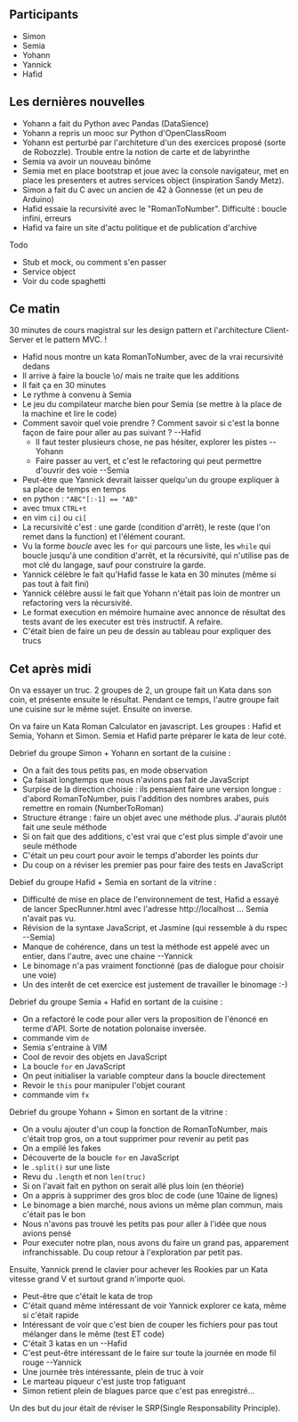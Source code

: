 ## Participants

- Simon
- Semia
- Yohann
- Yannick
- Hafid

## Les dernières nouvelles

- Yohann a fait du Python avec Pandas (DataSience)
- Yohann a repris un mooc sur Python d'OpenClassRoom
- Yohann est perturbé par l'architeture d'un des exercices proposé (sorte de Robozzle). Trouble entre la notion de carte et de labyrinthe
- Semia va avoir un nouveau binôme
- Semia met en place bootstrap et joue avec la console navigateur, met en place les presenters et autres services object (inspiration Sandy Metz).
- Simon a fait du C avec un ancien de 42 à Gonnesse (et un peu de Arduino)
- Hafid essaie la recursivité avec le "RomanToNumber". Difficulté : boucle infini, erreurs
- Hafid va faire un site d'actu politique et de publication d'archive

Todo

- Stub et mock, ou comment s'en passer
- Service object
- Voir du code spaghetti


## Ce matin

30 minutes de cours magistral sur les design pattern et l'architecture Client-Server et le pattern MVC.
!

- Hafid nous montre un kata RomanToNumber, avec de la vrai recursivité dedans
- Il arrive à faire la boucle \o/ mais ne traite que les additions
- Il fait ça en 30 minutes
- Le rythme à convenu à Semia
- Le jeu du compilateur marche bien pour Semia (se mettre à la place de la machine et lire le code)
- Comment savoir quel voie prendre ? Comment savoir si c'est la bonne façon de faire pour aller au pas suivant ? --Hafid
  - Il faut tester plusieurs chose, ne pas hésiter, explorer les pistes --Yohann
  - Faire passer au vert, et c'est le refactoring qui peut permettre d'ouvrir des voie --Semia
- Peut-être que Yannick devrait laisser quelqu'un du groupe expliquer à sa place de temps en temps
- en python : `"ABC"[:-1] == "AB"`
- avec tmux `CTRL+t`
- en vim `ci]` ou `ci[`
- La recursivité c'est : une garde (condition d'arrêt), le reste (que l'on remet dans la function) et l'élément courant.
- Vu la forme _boucle_ avec les `for` qui parcours une liste, les `while` qui boucle jusqu'à une condition d'arrêt, et la récursivité, qui n'utilise pas de mot clé du langage, sauf pour construire la garde.
- Yannick célèbre le fait qu'Hafid fasse le kata en 30 minutes (même si pas tout à fait fini)
- Yannick célèbre aussi le fait que Yohann n'était pas loin de montrer un refactoring vers la récursivité.
- Le format execution en mémoire humaine avec annonce de résultat des tests avant de les executer est très instructif. A refaire.
- C'était bien de faire un peu de dessin au tableau pour expliquer des trucs


## Cet après midi

On va essayer un truc. 2 groupes de 2, un groupe fait un Kata dans son coin, et présente ensuite le résultat. Pendant ce temps, l'autre groupe fait une cuisine sur le même sujet. Ensuite on inverse.

On va faire un Kata Roman Calculator en javascript.
Les groupes : Hafid et Semia, Yohann et Simon. Semia et Hafid parte préparer le kata de leur coté.

Debrief du groupe Simon + Yohann en sortant de la cuisine :

- On a fait des tous petits pas, en mode observation
- Ça faisait longtemps que nous n'avions pas fait de JavaScript
- Surpise de la direction choisie : ils pensaient faire une version longue : d'abord RomanToNumber, puis l'addition des nombres arabes, puis remettre en romain (NumberToRoman)
- Structure étrange : faire un objet avec une méthode plus. J'aurais plutôt fait une seule méthode
- Si on fait que des additions, c'est vrai que c'est plus simple d'avoir une seule méthode
- C'était un peu court pour avoir le temps d'aborder les points dur
- Du coup on a réviser les premier pas pour faire des tests en JavaScript

Debief du groupe Hafid + Semia en sortant de la vitrine :

- Difficulté de mise en place de l'environnement de test, Hafid a essayé de lancer SpecRunner.html avec l'adresse http://localhost ... Semia n'avait pas vu.
- Révision de la syntaxe JavaScript, et Jasmine (qui ressemble à du rspec --Semia)
- Manque de cohérence, dans un test la méthode est appelé avec un entier, dans l'autre, avec une chaine --Yannick
- Le binomage n'a pas vraiment fonctionné (pas de dialogue pour choisir une voie)
- Un des interêt de cet exercice est justement de travailler le binomage :-)

Debrief du groupe Semia + Hafid en sortant de la cuisine :

- On a refactoré le code pour aller vers la proposition de l'énoncé en terme d'API. Sorte de notation polonaise inversée.
- commande vim `de`
- Semia s'entraine à VIM
- Cool de revoir des objets en JavaScript
- La boucle `for` en JavaScript
- On peut initialiser la variable compteur dans la boucle directement
- Revoir le `this` pour manipuler l'objet courant
- commande vim `fx`

Debrief du groupe Yohann + Simon en sortant de la vitrine :

- On a voulu ajouter d'un coup la fonction de RomanToNumber, mais c'était trop gros, on a tout supprimer pour revenir au petit pas
- On a empilé les fakes
- Découverte de la boucle `for` en JavaScript
- le `.split()` sur une liste
- Revu du `.length` et non `len(truc)`
- Si on l'avait fait en python on serait allé plus loin (en théorie)
- On a appris à supprimer des gros bloc de code (une 10aine de lignes)
- Le binomage a bien marché, nous avions un même plan commun, mais c'était pas le bon
- Nous n'avons pas trouvé les petits pas pour aller à l'idée que nous avions pensé
- Pour executer notre plan, nous avons du faire un grand pas, apparement infranchissable. Du coup retour à l'exploration par petit pas.


Ensuite, Yannick prend le clavier pour achever les Rookies par un Kata vitesse grand V et surtout grand n'importe quoi.

- Peut-être que c'était le kata de trop
- C'était quand même intéressant de voir Yannick explorer ce kata, même si c'était rapide
- Intéressant de voir que c'est bien de couper les fichiers pour pas tout mélanger dans le même (test ET code)
- C'était 3 katas en un --Hafid
- C'est peut-être intéressant de le faire sur toute la journée en mode fil rouge --Yannick
- Une journée très intéressante, plein de truc à voir
- Le marteau piqueur c'est juste trop fatiguant
- Simon retient plein de blagues parce que c'est pas enregistré...

Un des but du jour était de réviser le SRP(Single Responsability Principle).
